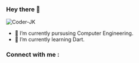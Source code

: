 <!--
**Coder-JK/Coder-JK** is a ✨ _special_ ✨ repository because its `README.md` (this file) appears on your GitHub profile.

Here are some ideas to get you started:

- 🔭 I’m currently working on ...
- 🌱 I’m currently learning ...
- 👯 I’m looking to collaborate on ...
- 🤔 I’m looking for help with ...
- 💬 Ask me about ...
- 📫 How to reach me: ...
- 😄 Pronouns: ...
- ⚡ Fun fact: ...
-->

### Hey there 👋

<p align="left"> 
<img src="https://komarev.com/ghpvc/?username=Coder-JK&label=Views&color=blue&style=plastic" alt="Coder-JK" />
 </p>
 
- 🔭 I’m currently pursusing Computer Engineering.
- 🌱 I’m currently learning Dart.


<!-- Add icon library -->
<link rel="stylesheet" href="https://cdnjs.cloudflare.com/ajax/libs/font-awesome/4.7.0/css/font-awesome.min.css">
<style>
 /* Style all font awesome icons */
.fa {  
  padding: 20px;  
  font-size: 30px;  
  width: 50px;  
  text-align: center;  
  text-decoration: none;
}
  /* Add a hover effect if you want */
.fa:hover {  
  opacity: 0.7;
}
 </style>
<h3> Connect with me : </h3>
<!-- Add font awesome icons -->
<a href="https://www.facebook.com/jeet.kansagara.99" class="fa fa-facebook"></a>
<a href="#https://twitter.com/JeetK_JK" class="fa fa-twitter"></a>
<a href = "" class="fa fa-instagram"></a>
<a href = "" class="fa fa-linkedin"></a>
